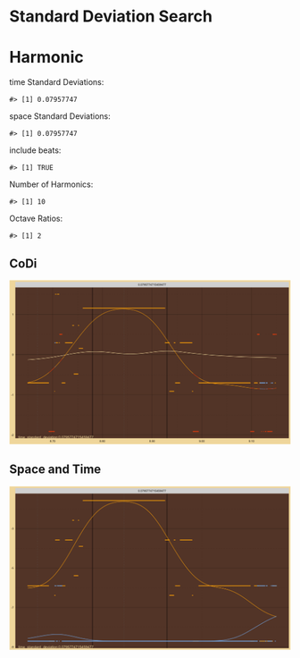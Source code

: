 Standard Deviation Search
================

# Harmonic

time Standard Deviations:

    #> [1] 0.07957747

space Standard Deviations:

    #> [1] 0.07957747

include beats:

    #> [1] TRUE

Number of Harmonics:

    #> [1] 10

Octave Ratios:

    #> [1] 2

## CoDi

![](../figures/standard_deviation_search/_CoDi-1.png)<!-- -->

## Space and Time

![](../figures/standard_deviation_search/_Spacetime-1.png)<!-- -->
